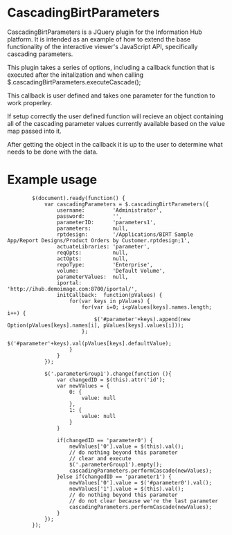 # CascadingBirtParameters

CascadingBirtParameters is a JQuery plugin for the Information Hub platform.  It is intended as an example of how to extend
the base functionality of the interactive viewer's JavaScript API, specifically cascading parameters.

This plugin takes a series of options, including a callback function that is executed after the initalization and when
calling $.cascadingBirtParameters.executeCascade();

This callback is user defined and takes one parameter for the function to work properley.

If setup correctly the user defined function will recieve an object containing all of the cascading parameter values
currently available based on the value map passed into it.

After getting the object in the callback it is up to the user to determine what needs to be done with the data.

# Example usage

```
        $(document).ready(function() {
            var cascadingParameters = $.cascadingBirtParameters({
                username:         'Administrator',
                password:         '',
                parameterID:      'parameters1',
                parameters:       null,
                rptdesign:        '/Applications/BIRT Sample App/Report Designs/Product Orders by Customer.rptdesign;1',
                actuateLibraries: 'parameter',
                reqOpts:          null,
                actOpts:          null,
                repoType:         'Enterprise',
                volume:           'Default Volume',
                parameterValues:  null,
                iportal:          'http://ihub.demoimage.com:8700/iportal/',
                initCallback:  function(pValues) {
                    for(var keys in pValues) {
                        for(var i=0; i<pValues[keys].names.length; i++) {
                            $('#parameter'+keys).append(new Option(pValues[keys].names[i], pValues[keys].values[i]));
                        };
                        $('#parameter'+keys).val(pValues[keys].defaultValue);
                    }
                }
            });

            $('.parameterGroup1').change(function (){
                var changedID = $(this).attr('id');
                var newValues = {
                    0: {
                        value: null
                    },
                    1: {
                        value: null
                    }
                }

                if(changedID == 'parameter0') {
                    newValues['0'].value = $(this).val();
                    // do nothing beyond this parameter
                    // clear and execute
                    $('.parameterGroup1').empty();
                    cascadingParameters.performCascade(newValues);
                }else if(changedID == 'parameter1') {
                    newValues['0'].value = $('#parameter0').val();
                    newValues['1'].value = $(this).val();
                    // do nothing beyond this parameter
                    // do not clear because we're the last parameter
                    cascadingParameters.performCascade(newValues);
                }
            });
        });
```